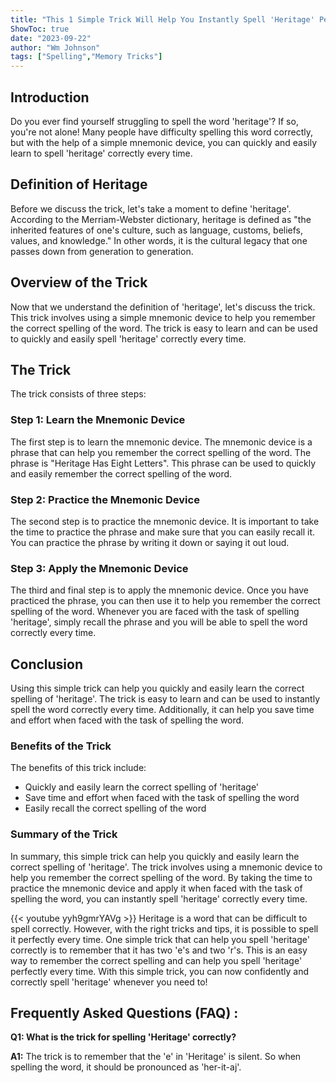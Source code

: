 ```yaml
---
title: "This 1 Simple Trick Will Help You Instantly Spell 'Heritage' Perfectly Every Time!"
ShowToc: true 
date: "2023-09-22"
author: "Wm Johnson" 
tags: ["Spelling","Memory Tricks"]
---
```

## Introduction 
Do you ever find yourself struggling to spell the word 'heritage'? If so, you're not alone! Many people have difficulty spelling this word correctly, but with the help of a simple mnemonic device, you can quickly and easily learn to spell 'heritage' correctly every time. 

## Definition of Heritage
Before we discuss the trick, let's take a moment to define 'heritage'. According to the Merriam-Webster dictionary, heritage is defined as "the inherited features of one's culture, such as language, customs, beliefs, values, and knowledge." In other words, it is the cultural legacy that one passes down from generation to generation. 

## Overview of the Trick
Now that we understand the definition of 'heritage', let's discuss the trick. This trick involves using a simple mnemonic device to help you remember the correct spelling of the word. The trick is easy to learn and can be used to quickly and easily spell 'heritage' correctly every time. 

## The Trick
The trick consists of three steps: 

### Step 1: Learn the Mnemonic Device
The first step is to learn the mnemonic device. The mnemonic device is a phrase that can help you remember the correct spelling of the word. The phrase is "Heritage Has Eight Letters". This phrase can be used to quickly and easily remember the correct spelling of the word. 

### Step 2: Practice the Mnemonic Device
The second step is to practice the mnemonic device. It is important to take the time to practice the phrase and make sure that you can easily recall it. You can practice the phrase by writing it down or saying it out loud. 

### Step 3: Apply the Mnemonic Device
The third and final step is to apply the mnemonic device. Once you have practiced the phrase, you can then use it to help you remember the correct spelling of the word. Whenever you are faced with the task of spelling 'heritage', simply recall the phrase and you will be able to spell the word correctly every time. 

## Conclusion
Using this simple trick can help you quickly and easily learn the correct spelling of 'heritage'. The trick is easy to learn and can be used to instantly spell the word correctly every time. Additionally, it can help you save time and effort when faced with the task of spelling the word. 

### Benefits of the Trick
The benefits of this trick include: 
- Quickly and easily learn the correct spelling of 'heritage' 
- Save time and effort when faced with the task of spelling the word 
- Easily recall the correct spelling of the word 

### Summary of the Trick
In summary, this simple trick can help you quickly and easily learn the correct spelling of 'heritage'. The trick involves using a mnemonic device to help you remember the correct spelling of the word. By taking the time to practice the mnemonic device and apply it when faced with the task of spelling the word, you can instantly spell 'heritage' correctly every time.

{{< youtube yyh9gmrYAVg >}} 
Heritage is a word that can be difficult to spell correctly. However, with the right tricks and tips, it is possible to spell it perfectly every time. One simple trick that can help you spell 'heritage' correctly is to remember that it has two 'e's and two 'r's. This is an easy way to remember the correct spelling and can help you spell 'heritage' perfectly every time. With this simple trick, you can now confidently and correctly spell 'heritage' whenever you need to!

## Frequently Asked Questions (FAQ) :
**Q1: What is the trick for spelling 'Heritage' correctly?**

**A1:** The trick is to remember that the 'e' in 'Heritage' is silent. So when spelling the word, it should be pronounced as 'her-it-aj'.





